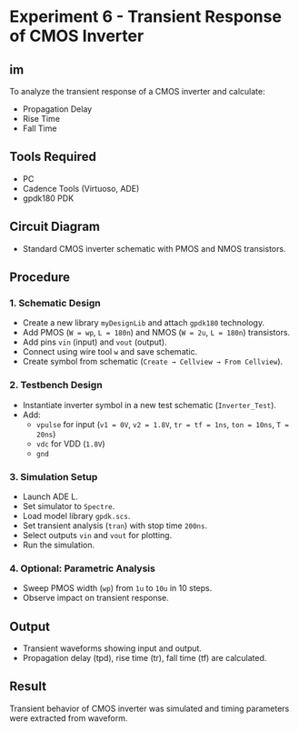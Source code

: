 # Experiment 6 - Transient Response of CMOS Inverter

## im
To analyze the transient response of a CMOS inverter and calculate:
- Propagation Delay
- Rise Time
- Fall Time

##  Tools Required
- PC
- Cadence Tools (Virtuoso, ADE)
- gpdk180 PDK

##  Circuit Diagram
- Standard CMOS inverter schematic with PMOS and NMOS transistors.

## Procedure

### 1. Schematic Design
- Create a new library `myDesignLib` and attach `gpdk180` technology.
- Add PMOS (`W = wp`, `L = 180n`) and NMOS (`W = 2u`, `L = 180n`) transistors.
- Add pins `vin` (input) and `vout` (output).
- Connect using wire tool `w` and save schematic.
- Create symbol from schematic (`Create → Cellview → From Cellview`).

### 2. Testbench Design
- Instantiate inverter symbol in a new test schematic (`Inverter_Test`).
- Add:
  - `vpulse` for input (`v1 = 0V`, `v2 = 1.8V`, `tr = tf = 1ns`, `ton = 10ns`, `T = 20ns`)
  - `vdc` for VDD (`1.8V`)
  - `gnd`

### 3. Simulation Setup
- Launch ADE L.
- Set simulator to `Spectre`.
- Load model library `gpdk.scs`.
- Set transient analysis (`tran`) with stop time `200ns`.
- Select outputs `vin` and `vout` for plotting.
- Run the simulation.

### 4. Optional: Parametric Analysis
- Sweep PMOS width (`wp`) from `1u` to `10u` in 10 steps.
- Observe impact on transient response.

## Output
- Transient waveforms showing input and output.
- Propagation delay (tpd), rise time (tr), fall time (tf) are calculated.

##  Result
Transient behavior of CMOS inverter was simulated and timing parameters were extracted from waveform.
